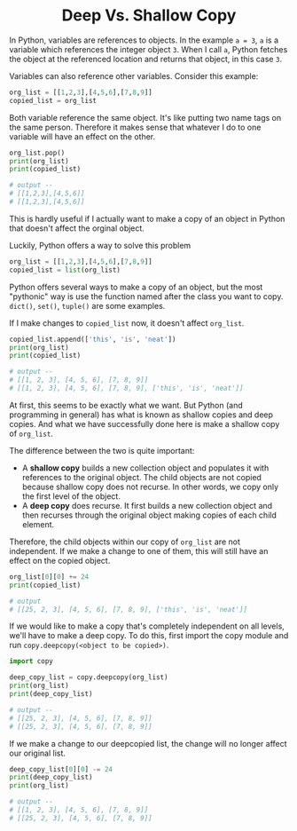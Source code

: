 <h1 align="center">Deep Vs. Shallow Copy</h1>

In Python, variables are references to objects. In the example `a = 3`, `a` is a variable which references the integer object `3`. When I call `a`, Python fetches the object at the referenced location and returns that object, in this case `3`.

Variables can also reference other variables. Consider this example:

```python
org_list = [[1,2,3],[4,5,6],[7,8,9]]
copied_list = org_list
```

Both variable reference the same object. It's like putting two name tags on the same person. Therefore it makes sense that whatever I do to one variable will have an effect on the other. 

```python
org_list.pop()
print(org_list)
print(copied_list)

# output --
# [[1,2,3],[4,5,6]]
# [[1,2,3],[4,5,6]]
```

This is hardly useful if I actually want to make a copy of an object in Python that doesn't affect the orginal object.

Luckily, Python offers a way to solve this problem

```python
org_list = [[1,2,3],[4,5,6],[7,8,9]]
copied_list = list(org_list)
```

Python offers several ways to make a copy of an object, but the most "pythonic" way is use the function named after the class you want to copy. `dict()`, `set()`, `tuple()` are some examples.

If I make changes to `copied_list` now, it doesn't affect `org_list`.

```python
copied_list.append(['this', 'is', 'neat'])
print(org_list)
print(copied_list)

# output --
# [[1, 2, 3], [4, 5, 6], [7, 8, 9]]
# [[1, 2, 3], [4, 5, 6], [7, 8, 9], ['this', 'is', 'neat']]
```

At first, this seems to be exactly what we want. But Python (and programming in general) has what is known as shallow copies and deep copies. And what we have successfully done here is make a shallow copy of `org_list`.

The difference between the two is quite important:

* A **shallow copy** builds a new collection object and populates it with references to the original object. The child objects are not copied because shallow copy does not recurse. In other words, we copy only the first level of the object.
* A **deep copy** does recurse. It first builds a new collection object and then recurses through the original object making copies of each child element.

Therefore, the child objects within our copy of `org_list` are not independent. If we make a change to one of them, this will still have an effect on the copied object. 

```python
org_list[0][0] += 24
print(copied_list)

# output
# [[25, 2, 3], [4, 5, 6], [7, 8, 9], ['this', 'is', 'neat']]
```

If we would like to make a copy that's completely independent on all levels, we'll have to make a deep copy. To do this, first import the copy module and run `copy.deepcopy(<object to be copied>)`.

```python
import copy

deep_copy_list = copy.deepcopy(org_list)
print(org_list)
print(deep_copy_list)

# output --
# [[25, 2, 3], [4, 5, 6], [7, 8, 9]]
# [[25, 2, 3], [4, 5, 6], [7, 8, 9]]
```

If we make a change to our deepcopied list, the change will no longer affect our original list. 

```python
deep_copy_list[0][0] -= 24
print(deep_copy_list)
print(org_list)

# output --
# [[1, 2, 3], [4, 5, 6], [7, 8, 9]]
# [[25, 2, 3], [4, 5, 6], [7, 8, 9]]
```
